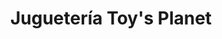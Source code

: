 ---
title: "Juguetería Toy's Planet"
url: /general-san-martin/jugueteria-toys-planet/
shop: juguetes
---